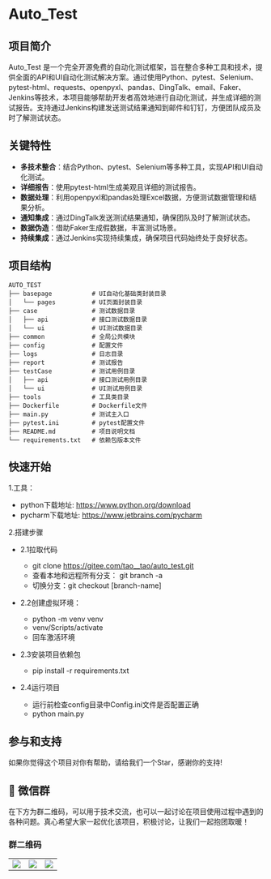 # Auto_Test

## 项目简介

Auto_Test 是一个完全开源免费的自动化测试框架，旨在整合多种工具和技术，提供全面的API和UI自动化测试解决方案。通过使用Python、pytest、Selenium、pytest-html、requests、openpyxl、pandas、DingTalk、email、Faker、Jenkins等技术，本项目能够帮助开发者高效地进行自动化测试，并生成详细的测试报告。支持通过Jenkins构建发送测试结果通知到邮件和钉钉，方便团队成员及时了解测试状态。

## 关键特性

- **多技术整合**：结合Python、pytest、Selenium等多种工具，实现API和UI自动化测试。
- **详细报告**：使用pytest-html生成美观且详细的测试报告。
- **数据处理**：利用openpyxl和pandas处理Excel数据，方便测试数据管理和结果分析。
- **通知集成**：通过DingTalk发送测试结果通知，确保团队及时了解测试状态。
- **数据伪造**：借助Faker生成假数据，丰富测试场景。
- **持续集成**：通过Jenkins实现持续集成，确保项目代码始终处于良好状态。

## 项目结构

```plaintext
AUTO_TEST
├── basepage           # UI自动化基础类封装目录 
│   └── pages          # UI页面封装目录
├── case               # 测试数据目录
│   ├── api            # 接口测试数据目录
│   └── ui             # UI测试数据目录
├── common             # 全局公共模块
├── config             # 配置文件
├── logs               # 日志目录
├── report             # 测试报告
├── testCase           # 测试用例目录
│   ├── api            # 接口测试用例目录
│   └── ui             # UI测试用例目录
├── tools              # 工具类目录
├── Dockerfile         # Dockerfile文件
├── main.py            # 测试主入口
├── pytest.ini         # pytest配置文件
├── README.md          # 项目说明文档
└── requirements.txt   # 依赖包版本文件
```

## 快速开始

1.工具：

- python下载地址: <https://www.python.org/download>
- pycharm下载地址: <https://www.jetbrains.com/pycharm>

2.搭建步骤

- 2.1拉取代码
  - git clone <https://gitee.com/tao__tao/auto_test.git>
  - 查看本地和远程所有分支： git branch -a
  - 切换分支：git checkout [branch-name]

- 2.2创建虚拟环境：
  - python -m venv venv
  - venv/Scripts/activate
  - 回车激活环境

- 2.3安装项目依赖包
  - pip install -r requirements.txt

- 2.4运行项目
  - 运行前检查config目录中Config.ini文件是否配置正确
  - python main.py

## 参与和支持

如果你觉得这个项目对你有帮助，请给我们一个Star，感谢你的支持!

## 🎨 微信群

在下方为群二维码，可以用于技术交流，也可以一起讨论在项目使用过程中遇到的各种问题。真心希望大家一起优化该项目，积极讨论，让我们一起抱团取暖！

### 群二维码

<table>
    <tr>
      <td><img src="https://gitee.com/tao__tao/fastapi_vue3_admin/raw/master/mkdocs/docs/resources/images/微信.jpg"/></td>
      <td><img src="https://gitee.com/tao__tao/fastapi_vue3_admin/raw/master/mkdocs/docs/resources/images/微信群.jpg"/></td>
      <td><img src="https://gitee.com/tao__tao/fastapi_vue3_admin/raw/master/mkdocs/docs/resources/images/wechatPay.jpg"/></td>
    </tr>
</table>